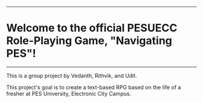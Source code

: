 ----------------------------------------------------------------------------------------
# Welcome to the official PESUECC Role-Playing Game, "Navigating PES"! 
----------------------------------------------------------------------------------------
This is a group project by Vedanth, Rithvik, and Udit. 

This project's goal is to create a text-based RPG based on the life of a fresher at PES University, Electronic City Campus.
